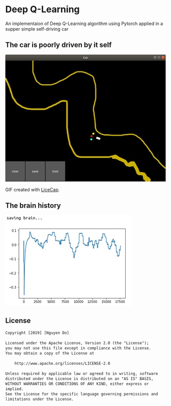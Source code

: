 # Deep Q-Learning
An implementaion of Deep Q-Learning algorithm using Pytorch applied in a supper simple self-driving car

## The car is poorly driven by it self

<img src='https://github.com/donguyenvt/DeepQLearning/blob/master/DeepQLearning.gif' title='The car is poorly driven by it self' width='' alt='The car is poorly driven by it self' />

GIF created with [LiceCap](http://www.cockos.com/licecap/).

## The brain history

<img src='https://github.com/donguyenvt/DeepQLearning/blob/master/BrainHistory.PNG' title='Obj' width='' alt='Obj' />

## License

    Copyright [2019] [Nguyen Do]

    Licensed under the Apache License, Version 2.0 (the "License");
    you may not use this file except in compliance with the License.
    You may obtain a copy of the License at

        http://www.apache.org/licenses/LICENSE-2.0

    Unless required by applicable law or agreed to in writing, software
    distributed under the License is distributed on an "AS IS" BASIS,
    WITHOUT WARRANTIES OR CONDITIONS OF ANY KIND, either express or implied.
    See the License for the specific language governing permissions and
    limitations under the License.

